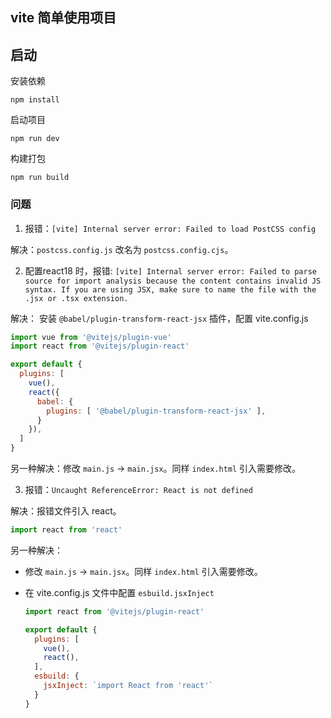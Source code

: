 ## vite 简单使用项目


## 启动

安装依赖

```shell
npm install
```

启动项目

```shell
npm run dev
```

构建打包

```shell
npm run build
```

### 问题

1. 报错：`[vite] Internal server error: Failed to load PostCSS config`

解决：`postcss.config.js` 改名为 `postcss.config.cjs`。

2. 配置react18 时，报错: `[vite] Internal server error: Failed to parse source for import analysis because the content contains invalid JS syntax. If you are using JSX, make sure to name the file with the .jsx or .tsx extension.`

解决： 安装 `@babel/plugin-transform-react-jsx` 插件，配置 vite.config.js

```js
import vue from '@vitejs/plugin-vue'
import react from '@vitejs/plugin-react'

export default {
  plugins: [
    vue(),
    react({
      babel: {
        plugins: [ '@babel/plugin-transform-react-jsx' ],
      }
    }),
  ]
}
```

另一种解决：修改 `main.js` -> `main.jsx`。同样 `index.html` 引入需要修改。

3. 报错：`Uncaught ReferenceError: React is not defined`

解决：报错文件引入 react。

```js
import react from 'react'
```

另一种解决：

  - 修改 `main.js` -> `main.jsx`。同样 `index.html` 引入需要修改。

  - 在 vite.config.js 文件中配置  `esbuild.jsxInject`
  
    ```js
    import react from '@vitejs/plugin-react'

    export default {
      plugins: [
        vue(),
        react(),
      ],
      esbuild: {
        jsxInject: `import React from 'react'`
      }
    }
    ```